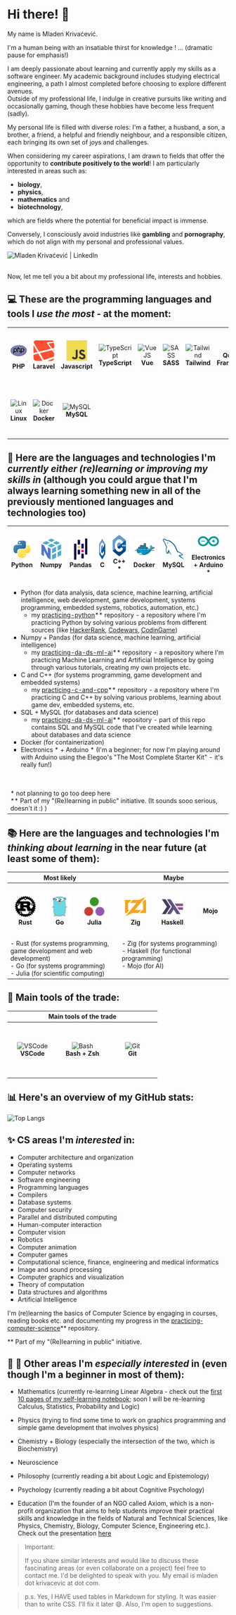 # Hi there! :wave:

My name is Mladen Krivaćević.

I'm a human being with an insatiable thirst for knowledge ! ... (dramatic pause for emphasis!)

I am deeply passionate about learning and currently apply my skills as a software engineer. My academic background includes studying electrical engineering, a path I almost completed before choosing to explore different avenues. \
Outside of my professional life, I indulge in creative pursuits like writing and occasionally gaming, though these hobbies have become less frequent (sadly).

My personal life is filled with diverse roles: I'm a father, a husband, a son, a brother, a friend, a helpful and friendly neighbour, and a responsible citizen, each bringing its own set of joys and challenges.

When considering my career aspirations, I am drawn to fields that offer the opportunity to **contribute positively to the world**! I am particularly interested in areas such as:

- **biology**,
- **physics**,
- **mathematics** and
- **biotechnology**,

which are fields where the potential for beneficial impact is immense.

Conversely, I consciously avoid industries like **gambling** and **pornography**, which do not align with my personal and professional values.

<!-- Linkedin icon with my link https://www.linkedin.com/in/mladenk/ -->
<a href="https://www.linkedin.com/in/mladenk/">
  <img align="left" alt="Mladen Krivaćević | LinkedIn" src="https://img.shields.io/badge/LinkedIn-0077B5?style=for-the-badge&logo=linkedin&logoColor=white" />
</a>

<br><br>

Now, let me tell you a bit about my professional life, interests and hobbies.

## 💻 These are the programming languages and tools I _use the most_ - at the moment:

<table>
  <tbody>
    <tr>
      <td align="center" height="121" width="100">
          <img src="https://raw.githubusercontent.com/devicons/devicon/master/icons/php/php-original.svg" alt="PHP" width="48" height="48" style="max-width: 100%;"/>
          <br><strong>PHP</strong>
      </td>
      <td align="center" height="121" width="100">
          <img src="https://raw.githubusercontent.com/devicons/devicon/master/icons/laravel/laravel-plain.svg" alt="Laravel" width="48" height="48" style="max-width: 100%;"/>
          <br><strong>Laravel</strong>
      </td>
      <td align="center" height="121" width="100">
          <img src="https://raw.githubusercontent.com/devicons/devicon/master/icons/javascript/javascript-original.svg" alt="JavaScript" width="48" height="48" style="max-width: 100%;"/>
          <br><strong>Javascript</strong>
      </td>
      <td align="center" height="121" width="100">
        <img src="https://cdn.jsdelivr.net/gh/devicons/devicon/icons/typescript/typescript-plain.svg" width="48" height="48" alt="TypeScript" style="max-width: 100%;">
        <br><strong>TypeScript</strong>
      </td>
      <td align="center" height="121" width="100">
        <img src="https://cdn.jsdelivr.net/gh/devicons/devicon/icons/vuejs/vuejs-original.svg" width="48" height="48" alt="VueJS" style="max-width: 100%;">
        <br><strong>Vue</strong>
      </td>
      <td align="center" height="121" width="100">
        <img src="https://cdn.jsdelivr.net/gh/devicons/devicon/icons/sass/sass-original.svg" width="48" height="48" alt="SASS" style="max-width: 100%;">
        <br><strong>SASS</strong>
      </td>
      <td align="center" height="121" width="100">
        <img src="https://cdn.jsdelivr.net/gh/devicons/devicon/icons/tailwindcss/tailwindcss-plain.svg" width="48" height="48" alt="Tailwind" style="max-width: 100%;">
        <br><strong>Tailwind</strong>
      </td>
      <td align="center" height="121" width="100">
        <br><strong>Quasar Framework</strong>
      </td>
    </tr>
    <tr>
      <!-- Linux icon -->
      <td align="center" height="121" width="100">
        <img src="https://cdn.jsdelivr.net/gh/devicons/devicon/icons/linux/linux-original.svg" width="48" height="48" alt="Linux" style="max-width: 100%;">
        <br><strong>Linux</strong>
      </td>
      <td align="center" height="121" width="100">
        <img src="https://cdn.jsdelivr.net/gh/devicons/devicon/icons/docker/docker-original.svg" width="48" height="48" alt="Docker" style="max-width: 100%;">
        <br><strong>Docker</strong>
      </td>
      <td align="center" height="121" width="100">
        <img src="https://cdn.jsdelivr.net/gh/devicons/devicon/icons/mysql/mysql-original.svg" width="48" height="48" alt="MySQL" style="max-width: 100%;">
        <br><strong>MySQL</strong>
      </td>
    </tr>
  </tbody>
</table>

## 📖 Here are the languages and technologies I'm _currently either (re)learning or improving my skills in_ (although you could argue that I'm always learning something new in all of the previously mentioned languages and technologies too)

<table>
  <tbody>
    <tr>
        <td align="center" height="121" width="100">
        <img src="https://raw.githubusercontent.com/devicons/devicon/master/icons/python/python-original.svg" alt="Python" width="48" height="48" style="max-width: 100%;"/>
        <br><strong>Python</strong>
    </td>
    <td align="center" height="121" width="100">
        <img src="https://raw.githubusercontent.com/devicons/devicon/master/icons/numpy/numpy-original.svg" alt="Numpy" width="48" height="48" style="max-width: 100%;"/>
        <br><strong>Numpy</strong>
    </td>
    <td align="center" height="121" width="100">
        <img src="https://raw.githubusercontent.com/devicons/devicon/master/icons/pandas/pandas-original.svg" alt="Pandas" width="48" height="48" style="max-width: 100%;"/>
        <br><strong>Pandas</strong>
    </td>
    <td align="center" height="121" width="100">
        <img src="https://raw.githubusercontent.com/devicons/devicon/master/icons/c/c-original.svg" alt="C" width="48" height="48" style="max-width: 100%;"/>
        <br><strong>C</strong>
    </td>
    <td align="center" height="121" width="100">
        <img src="https://raw.githubusercontent.com/devicons/devicon/master/icons/cplusplus/cplusplus-original.svg" alt="C++" width="48" height="48" style="max-width: 100%;"/>
        <br><strong>C++ *</strong>
    </td>
    <td align="center" height="121" width="100">
        <img src="https://raw.githubusercontent.com/devicons/devicon/master/icons/docker/docker-original.svg" alt="Docker" width="48" height="48" style="max-width: 100%;"/>
        <br><strong>Docker</strong>
    </td>
    <td align="center" height="121" width="100">
        <img src="https://raw.githubusercontent.com/devicons/devicon/master/icons/mysql/mysql-original.svg" alt="MySQL" width="48" height="48" style="max-width: 100%;"/>
        <br><strong>MySQL</strong>
    </td>
    <td align="center" height="121" width="100">
        <img src="https://raw.githubusercontent.com/devicons/devicon/master/icons/arduino/arduino-original.svg" alt="Electronics + Arduino" width="48" height="48" style="max-width: 100%;"/>
        <br><strong>Electronics + Arduino *</strong>
    </td>
  </tr>
  <tr>
    <td colspan="8" style="vertical-align: top;">
      <ul style="list-style-type: square;">
        <li>Python (for data analysis, data science, machine learning, artificial intelligence, web development, game development, systems programming, embedded systems, robotics, automation, etc.)
          <ul style="list-style-type: circle">
              <li>
                my <a href="/practicing-python">practicing-python</a>** repository - a repository where I'm practicing Python by solving various problems from different sources (like <a href="https://www.hackerrank.com/">HackerRank</a>, <a href="https://www.codewars.com/">Codewars</a>, <a href="https://www.codingame.com/">CodinGame</a>)
              </li>
          </ul>
        </li>
        <li>Numpy + Pandas (for data science, machine learning, artificial intelligence)
          <ul style="list-style-type: circle">
              <li>
                my <a href="/practicing-da-ds-ml-ai">practicing-da-ds-ml-ai</a>** repository - a repository where I'm practicing Machine Learning and Artificial Intelligence by going through various tutorials, creating my own projects etc.
              </li>
          </ul>
        </li>
        <li>C and C++ (for systems programming, game development and embedded systems)
          <ul style="list-style-type: circle">
              <li>
                my <a href="/practicing-c-and-cpp">practicing-c-and-cpp</a>** repository - a repository where I'm practicing C and C++ by solving various problems, learning about game dev, embedded systems, etc.
              </li>
          </ul>
        </li>
        <li>SQL + MySQL (for databases and data science)
          <ul style="list-style-type: circle">
            <li>
              my <a href="/practicing-da-ds-ml-ai">practicing-da-ds-ml-ai</a>** repository - part of this repo contains SQL and MySQL code that I've created while learning about databases and data science
            </li>
          </ul>
        </li>
        <li>Docker (for containerization)</li>
        <li>Electronics * + Arduino * (I'm a beginner; for now I'm playing around with Arduino using the Elegoo's "The Most Complete Starter Kit" - it's really fun!)</li>
      </ul>
      <br><br>
      * not planning to go too deep here<br>
      ** Part of my "(Re)learning in public" initiative. (It sounds sooo serious, doesn't it :) )
    </td>

</tbody></table>

## :books: Here are the languages and technologies I'm _thinking about learning_ in the near future (at least some of them):

<table>
  <thead>
    <tr>
      <th colspan="3" align="center">Most likely</th>
      <th colspan="1" align="center"></th>
      <th colspan="3" align="center">Maybe</th>
    </tr>
  </thead>
  <tbody>
    <tr>
      <td align="center" height="121" width="100">
        <img src="https://raw.githubusercontent.com/devicons/devicon/master/icons/rust/rust-plain.svg" alt="Rust" width="48" height="48" style="max-width: 100%;"/>
        <br><strong>Rust</strong>
      </td>
      <td align="center" height="121" width="100">
        <img src="https://raw.githubusercontent.com/devicons/devicon/master/icons/go/go-original.svg" alt="Go" width="48" height="48" style="max-width: 100%;"/>
        <br><strong>Go</strong>
      </td>
      <td align="center" height="121" width="100">
        <img src="https://raw.githubusercontent.com/devicons/devicon/master/icons/julia/julia-original.svg" alt="Julia" width="48" height="48" style="max-width: 100%;"/>
        <br><strong>Julia</strong>
      </td>
      <td></td>
      <td align="center" height="121" width="100">
        <img src="https://raw.githubusercontent.com/devicons/devicon/master/icons/zig/zig-original.svg" alt="Zig" width="48" height="48" style="max-width: 100%;"/>
        <br><strong>Zig</strong>
      </td>
      <td align="center" height="121" width="100">
        <img src="https://raw.githubusercontent.com/devicons/devicon/master/icons/haskell/haskell-original.svg" alt="Haskell" width="48" height="48" style="max-width: 100%;"/>
        <br><strong>Haskell</strong>
      </td>
      <td align="center" height="121" width="100">
        <strong>Mojo</strong>
      </td>
    </tr>
    <tr>
      <td colspan="3" style="vertical-align: top;">
        - Rust (for systems programming, game development and web development)<br>
        - Go (for systems programming)<br>
        - Julia (for scientific computing)
      </td>
      <td></td>
      <td colspan="3" style="vertical-align: top;">
        - Zig (for systems programming)<br>
        - Haskell (for functional programming)<br>
        - Mojo (for AI)
      </td>
    </tr>

  </tbody>
</table>

## :hammer: Main tools of the trade:

<table>
  <thead>
    <tr>
      <th colspan="4" align="center">Main tools of the trade</th>
    </tr>
  </thead>
  <tbody>
    <tr>
      <td align="center" height="121" width="100">
        <img src="https://cdn.jsdelivr.net/gh/devicons/devicon/icons/vscode/vscode-original.svg" width="48" height="48" alt="VSCode" style="max-width: 100%;">
        <br><strong>VSCode</strong>
      </td>
      <td align="center" height="121" width="100">
        <img src="https://cdn.jsdelivr.net/gh/devicons/devicon/icons/bash/bash-original.svg" width="48" height="48" alt="Bash" style="max-width: 100%;">
        <br><strong>Bash + Zsh</strong>
      </td>
      <td align="center" height="121" width="100">
        <img src="https://cdn.jsdelivr.net/gh/devicons/devicon/icons/git/git-original.svg" width="48" height="48" alt="Git" style="max-width: 100%;">
        <br><strong>Git</strong>
      </td>
    </tr>
  </tbody>
</table>

## 📊 Here's an overview of my GitHub stats:

![Top Langs](https://github-readme-stats.vercel.app/api/top-langs/?username=mladen&layout=compact&theme=transparent&border_radius=0&border_color=808080&title_color=808080&text_color=ffffff&langs_count=10&hide=html,css,scss,less,blade)

## :sparkles: CS areas I'm _interested_ in:

<ul style="list-style-type: square">
  <li>Computer architecture and organization</li>
  <li>Operating systems</li>
  <li>Computer networks</li>
  <li>Software engineering</li>
  <li>Programming languages</li>
  <li>Compilers</li>
  <li>Database systems</li>
  <li>Computer security</li>
  <li>Parallel and distributed computing</li>
  <li>Human-computer interaction</li>
  <li>Computer vision</li>
  <li>Robotics</li>
  <li>Computer animation</li>
  <li>Computer games</li>
  <li>Computational science, finance, engineering and medical informatics</li>
  <li>Image and sound processing</li>
  <li>Computer graphics and visualization</li>
  <li>Theory of computation</li>
  <li>Data structures and algorithms</li>
  <li>Artificial Intelligence</li>
</ul>

I'm (re)learning the basics of Computer Science by engaging in courses, reading books etc. and documenting my progress in the [practicing-computer-science](practicing-computer-science)\*\* repository.

\*\* Part of my "(Re)learning in public" initiative.

## :microscope: :telescope: Other areas I'm _especially interested_ in (even though I'm a beginner in most of them):

- Mathematics (currently re-learning Linear Algebra - check out the [first 10 pages of my self-learning notebook](https://drive.google.com/file/d/1xnGnLHTG0R2OPtLmADXhx_KDQZT7r5ZS/view?usp=drive_link); soon I will be re-learning Calculus, Statistics, Probability and Logic)
- Physics (trying to find some time to work on graphics programming and simple game development that involves physics)
- Chemistry + Biology (especially the intersection of the two, which is Biochemistry)
- Neuroscience
- Philosophy (currently reading a bit about Logic and Epistemology)
- Psychology (currently reading a bit about Cognitive Psychology)

- Education (I'm the founder of an NGO called Axiom, which is a non-profit organization that aims to help students improve their practical skills and knowledge in the fields of Natural and Technical Sciences, like Physics, Chemistry, Biology, Computer Science, Engineering etc.). Check out the presentation [here](https://www.slideshare.net/mladenkrivacevic/aksiom-laboratorija)

> Important:
>
> If you share similar interests and would like to discuss these fascinating areas (or even collaborate on a project) feel free to contact me. I'd be delighted to speak with you. My email is mladen dot krivacevic at <the biggest search engine> dot com.

> p.s. Yes, I HAVE used tables in Markdown for styling. It was easier than to write CSS. I'll fix it later :smile:. Also, I'm open to suggestions.
